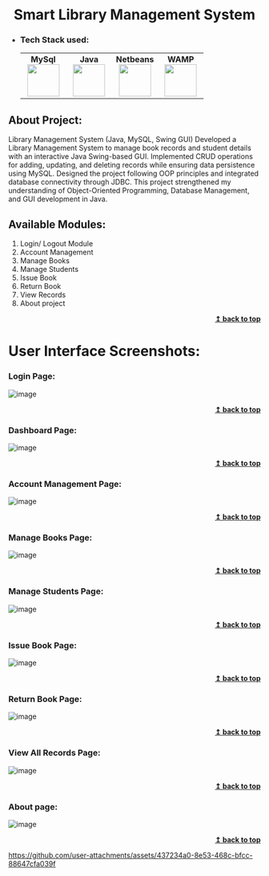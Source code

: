 <h1 align="center" id="library-management-system">Smart Library Management System</h1> 

- ### Tech Stack used:
	<center>
		<table>
			<tbody>
				<tr>
					<td width="25%" align="center">
						<span><strong>MySql</strong></span><br/>
						<img height="64px" width="64px" src="https://www.vectorlogo.zone/logos/mysql/mysql-official.svg">
					</td>
					<td width="25%" align="center">
						<span><strong>Java</strong></span><br/>
						<img height="64px" width="64px" src="https://cdn.svgporn.com/logos/java.svg">
					</td>
          <td width="25%" align="center">
						<span><strong>Netbeans</strong></span><br/>
						<img height="64px" width="64px" src="https://upload.wikimedia.org/wikipedia/commons/9/98/Apache_NetBeans_Logo.svg">
					</td>
          <td width="25%" align="center">
						<span><strong>WAMP</strong></span><br/>
						<img height="64px" width="64px" src="https://upload.wikimedia.org/wikipedia/commons/f/f4/WampServer-logo.svg">
					</td>
				</tr>
			</tbody>
		</table>
	</center>

## About Project:
Library Management System (Java, MySQL, Swing GUI)
Developed a Library Management System to manage book records and student details with an interactive Java Swing-based GUI. Implemented CRUD operations for adding, updating, and deleting records while ensuring data persistence using MySQL. Designed the project following OOP principles and integrated database connectivity through JDBC. This project strengthened my understanding of Object-Oriented Programming, Database Management, and GUI development in Java.

## Available Modules:

1. Login/ Logout Module
2. Account Management
3. Manage Books
4. Manage Students
5. Issue Book
6. Return Book
7. View Records
8. About project

<div align="right">
    <b><a href="#library-management-system">↥ back to top</a></b>
</div>

# User Interface Screenshots:

### Login Page:
![image](https://github.com/user-attachments/assets/e4fa9463-9174-4b84-8bf0-1f7d36e19c48)
<div align="right">
    <b><a href="#library-management-system">↥ back to top</a></b>
</div>



### Dashboard Page:
![image](https://github.com/user-attachments/assets/066948c5-b4e8-4a64-834e-aafba59656f1)
<div align="right">
    <b><a href="#library-management-system">↥ back to top</a></b>
</div>

### Account Management Page:
![image](https://github.com/user-attachments/assets/fa9cf118-dafd-44b5-912b-e103e52b9a46)
<div align="right">
    <b><a href="#library-management-system">↥ back to top</a></b>
</div>

### Manage Books Page:
![image](https://github.com/user-attachments/assets/c61f9a1a-48d2-49e5-8400-43cb0aa24d94)
<div align="right">
    <b><a href="#library-management-system">↥ back to top</a></b>
</div>

### Manage Students Page:
![image]()
<div align="right">
    <b><a href="#library-management-system">↥ back to top</a></b>
</div>


### Issue Book Page:
![image](https://github.com/user-attachments/assets/b59f1027-2f37-436c-ac4d-256d7b5b698d)
<div align="right">
    <b><a href="#library-management-system">↥ back to top</a></b>
</div>

### Return Book Page:
![image](https://github.com/user-attachments/assets/cf9b5070-2f25-4327-ba25-167ae300268e)
<div align="right">
    <b><a href="#library-management-system">↥ back to top</a></b>
</div>


### View All Records Page:
![image](https://github.com/user-attachments/assets/41b81115-ad3e-4ab8-b805-0b18a0e9b80c)
<div align="right">
    <b><a href="#library-management-system">↥ back to top</a></b>
</div>

### About page:

![image](https://github.com/user-attachments/assets/69bdab7d-bea6-4220-a13e-e1ed55641cc2)
<div align="right">
    <b><a href="#library-management-system">↥ back to top</a></b>
</div>


https://github.com/user-attachments/assets/437234a0-8e53-468c-bfcc-88647cfa039f
